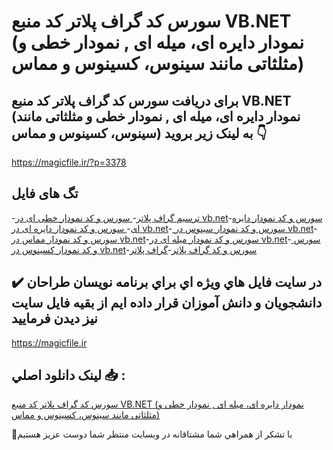 # سورس کد گراف پلاتر کد منبع VB.NET (نمودار دایره ای، میله ای , نمودار خطی و مثلثاتی مانند سینوس، کسینوس و مماس)

## برای دریافت سورس کد گراف پلاتر کد منبع VB.NET (نمودار دایره ای، میله ای , نمودار خطی و مثلثاتی مانند سینوس، کسینوس و مماس) به لینک زیر بروید 👇

https://magicfile.ir/?p=3378

## تگ های فایل

-[ترسیم گراف پلاتر](https://magicfile.ir/product/%d8%b3%d9%88%d8%b1%d8%b3-%d9%88-%da%a9%d8%af-%da%af%d8%b1%d8%a7%d9%81-%d9%be%d9%84%d8%a7%d8%aa%d8%b1-%da%a9%d8%af-%d9%85%d9%86%d8%a8%d8%b9-vbnet/)-[ سورس و کد  نمودار خطی ای در vb.net](https://magicfile.ir/product/%d8%b3%d9%88%d8%b1%d8%b3-%d9%88-%da%a9%d8%af-%da%af%d8%b1%d8%a7%d9%81-%d9%be%d9%84%d8%a7%d8%aa%d8%b1-%da%a9%d8%af-%d9%85%d9%86%d8%a8%d8%b9-vbnet/)-[سورس و کد نمودار دایره ای](https://magicfile.ir/product/%d8%b3%d9%88%d8%b1%d8%b3-%d9%88-%da%a9%d8%af-%da%af%d8%b1%d8%a7%d9%81-%d9%be%d9%84%d8%a7%d8%aa%d8%b1-%da%a9%d8%af-%d9%85%d9%86%d8%a8%d8%b9-vbnet/)-[ سورس و کد  نمودار دایره ای در vb.net](https://magicfile.ir/product/%d8%b3%d9%88%d8%b1%d8%b3-%d9%88-%da%a9%d8%af-%da%af%d8%b1%d8%a7%d9%81-%d9%be%d9%84%d8%a7%d8%aa%d8%b1-%da%a9%d8%af-%d9%85%d9%86%d8%a8%d8%b9-vbnet/)-[ سورس و کد  نمودار سینوس در vb.net](https://magicfile.ir/product/%d8%b3%d9%88%d8%b1%d8%b3-%d9%88-%da%a9%d8%af-%da%af%d8%b1%d8%a7%d9%81-%d9%be%d9%84%d8%a7%d8%aa%d8%b1-%da%a9%d8%af-%d9%85%d9%86%d8%a8%d8%b9-vbnet/)-[ سورس و کد  نمودار مماس در vb.net](https://magicfile.ir/product/%d8%b3%d9%88%d8%b1%d8%b3-%d9%88-%da%a9%d8%af-%da%af%d8%b1%d8%a7%d9%81-%d9%be%d9%84%d8%a7%d8%aa%d8%b1-%da%a9%d8%af-%d9%85%d9%86%d8%a8%d8%b9-vbnet/)-[سورس و کد  نمودار میله ای در vb.net](https://magicfile.ir/product/%d8%b3%d9%88%d8%b1%d8%b3-%d9%88-%da%a9%d8%af-%da%af%d8%b1%d8%a7%d9%81-%d9%be%d9%84%d8%a7%d8%aa%d8%b1-%da%a9%d8%af-%d9%85%d9%86%d8%a8%d8%b9-vbnet/)-[ سورس و کد  نمودار کسینوس در vb.net](https://magicfile.ir/product/%d8%b3%d9%88%d8%b1%d8%b3-%d9%88-%da%a9%d8%af-%da%af%d8%b1%d8%a7%d9%81-%d9%be%d9%84%d8%a7%d8%aa%d8%b1-%da%a9%d8%af-%d9%85%d9%86%d8%a8%d8%b9-vbnet/)-[سورس و کد گراف پلاتر](https://magicfile.ir/product/%d8%b3%d9%88%d8%b1%d8%b3-%d9%88-%da%a9%d8%af-%da%af%d8%b1%d8%a7%d9%81-%d9%be%d9%84%d8%a7%d8%aa%d8%b1-%da%a9%d8%af-%d9%85%d9%86%d8%a8%d8%b9-vbnet/)-[گراف پلاتر](https://magicfile.ir/product/%d8%b3%d9%88%d8%b1%d8%b3-%d9%88-%da%a9%d8%af-%da%af%d8%b1%d8%a7%d9%81-%d9%be%d9%84%d8%a7%d8%aa%d8%b1-%da%a9%d8%af-%d9%85%d9%86%d8%a8%d8%b9-vbnet/)

## ✔️ در سايت فايل هاي ويژه اي براي برنامه نويسان طراحان دانشجويان و دانش آموزان قرار داده ايم از بقيه فايل سايت نيز ديدن فرماييد

https://magicfile.ir


## لينک دانلود اصلي 📥 :

[سورس کد گراف پلاتر کد منبع VB.NET (نمودار دایره ای، میله ای , نمودار خطی و مثلثاتی مانند سینوس، کسینوس و مماس)](https://magicfile.ir/product/%d8%b3%d9%88%d8%b1%d8%b3-%d9%88-%da%a9%d8%af-%da%af%d8%b1%d8%a7%d9%81-%d9%be%d9%84%d8%a7%d8%aa%d8%b1-%da%a9%d8%af-%d9%85%d9%86%d8%a8%d8%b9-vbnet/) 


🙏با تشکر از همراهي شما مشتاقانه در وبسایت منتظر شما دوست عزیز هستیم

